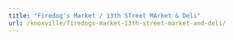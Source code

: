 ```yaml
---
title: "Firedog's Market / 13th STreet MArket & Deli"
url: /knoxville/firedogs-market-13th-street-market-and-deli/
---
```

